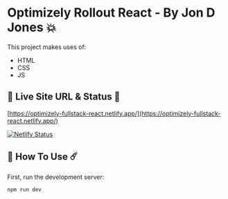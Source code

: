 # Optimizely Rollout React - By Jon D Jones 💥

This project makes uses of:

- HTML
- CSS
- JS

## 👻 Live Site URL & Status 👺

[https://optimizely-fullstack-react.netlify.app/](https://optimizely-fullstack-react.netlify.app/)

[![Netlify Status](https://api.netlify.com/api/v1/badges/63a844ad-6f67-47ad-bbd7-61ff295069d1/deploy-status)](https://app.netlify.com/sites/optimizely-fullstack-react/deploys)
## 👾 How To Use ☄️

First, run the development server:

```bash
npm run dev
```
